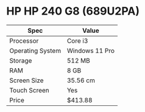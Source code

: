 # HP HP 240 G8 (689U2PA)

| Spec | Value |
|---|---|
| Processor | Core i3 |
| Operating System | Windows 11 Pro |
| Storage | 512 MB |
| RAM | 8 GB |
| Screen Size | 35.56 cm |
| Touch Screen | Yes |
| Price | $413.88 |
